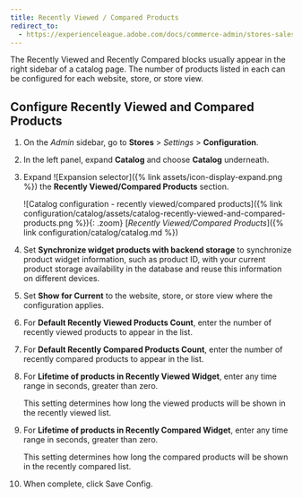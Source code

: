 ```yaml
---
title: Recently Viewed / Compared Products
redirect_to:
  - https://experienceleague.adobe.com/docs/commerce-admin/stores-sales/shopper-tools/products-viewed-compared.html
---
```


The Recently Viewed and Recently Compared blocks usually appear in the right sidebar of a catalog page. The number of products listed in each can be configured for each website, store, or store view.

## Configure Recently Viewed and Compared Products

1. On the _Admin_ sidebar, go to **Stores** > _Settings_ > **Configuration**.

1. In the left panel, expand **Catalog** and choose **Catalog** underneath.

1. Expand ![Expansion selector]({% link assets/icon-display-expand.png %}) the **Recently Viewed/Compared Products** section.

   ![Catalog configuration - recently viewed/compared products]({% link configuration/catalog/assets/catalog-recently-viewed-and-compared-products.png %}){: .zoom}
   [_Recently Viewed/Compared Products_]({% link configuration/catalog/catalog.md %})

1. Set **Synchronize widget products with backend storage** to synchronize product widget information, such as product ID, with your current product storage availability in the database and reuse this information on different devices.

1. Set **Show for Current** to the website, store, or store view where the configuration applies.

1. For **Default Recently Viewed Products Count**, enter the number of recently viewed products to appear in the list.

1. For **Default Recently Compared Products Count**, enter the number of recently compared products to appear in the list.

1. For **Lifetime of products in Recently Viewed Widget**, enter any time range in seconds, greater than zero.

   This setting determines how long the viewed products will be shown in the recently viewed list.

1. For **Lifetime of products in Recently Compared Widget**, enter any time range in seconds, greater than zero.

   This setting determines how long the compared products will be shown in the recently compared list.

1. When complete, click <span class="btn">Save Config</span>.
